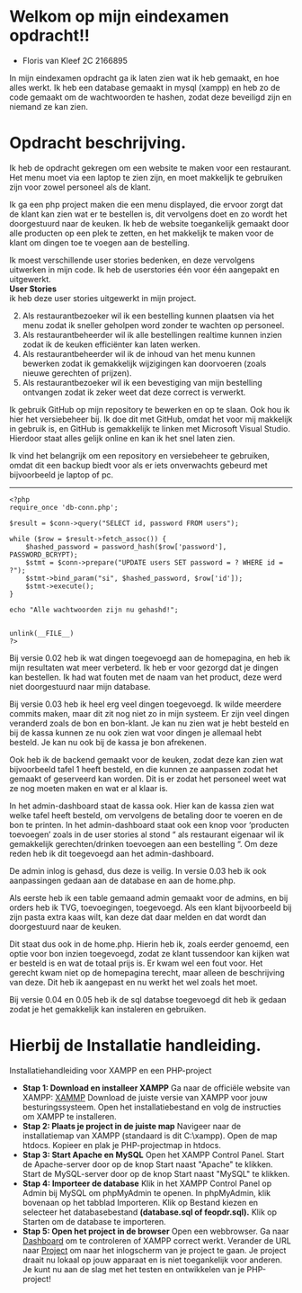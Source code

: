 
# Welkom op mijn eindexamen opdracht!!
- Floris van Kleef 2C 2166895
 
In mijn eindexamen opdracht ga ik laten zien wat ik heb gemaakt, en hoe alles werkt. Ik heb een database gemaakt in mysql (xampp) en heb zo de code gemaakt om de wachtwoorden te hashen, zodat deze beveiligd zijn en niemand ze kan zien.   

# Opdracht beschrijving.

Ik heb de opdracht gekregen om een website te maken voor een restaurant. Het menu moet via een laptop te zien zijn, en moet makkelijk te gebruiken zijn voor zowel personeel als de klant. 

Ik ga een php project maken die een menu displayed, die ervoor zorgt dat de klant kan zien wat er te bestellen is, dit vervolgens doet en zo wordt het doorgestuurd naar de keuken. Ik heb de website toegankelijk gemaakt door alle producten op een plek te zetten, en het makkelijk te maken voor de klant om dingen toe te voegen aan de bestelling.



Ik moest verschillende user stories bedenken, en deze vervolgens uitwerken in mijn code. Ik heb de userstories één voor één aangepakt en uitgewerkt.   
**User Stories**    
ik heb deze user stories uitgewerkt in mijn project.
   
2. Als restaurantbezoeker wil ik een bestelling kunnen plaatsen via het 
menu zodat ik sneller geholpen word zonder te wachten op 
personeel. 
3. Als restaurantbeheerder wil ik alle bestellingen realtime kunnen 
inzien zodat ik de keuken efficiënter kan laten werken. 
4. Als restaurantbeheerder wil ik de inhoud van het menu kunnen 
bewerken zodat ik gemakkelijk wijzigingen kan doorvoeren (zoals 
nieuwe gerechten of prijzen). 
5. Als restaurantbezoeker wil ik een bevestiging van mijn bestelling 
ontvangen zodat ik zeker weet dat deze correct is verwerkt.


Ik gebruik GitHub op mijn repository te bewerken en op te slaan. Ook hou ik hier het versiebeheer bij. Ik doe dit met GitHub, omdat het voor mij makkelijk in gebruik is, en GitHub is gemakkelijk te linken met Microsoft Visual Studio. Hierdoor staat alles gelijk online en kan ik het snel laten zien.     

Ik vind het belangrijk om een repository en versiebeheer te gebruiken, omdat dit een backup biedt voor als er iets onverwachts gebeurd met bijvoorbeeld je laptop of pc.    

---
```
<?php   
require_once 'db-conn.php';   

$result = $conn->query("SELECT id, password FROM users");   
   
while ($row = $result->fetch_assoc()) {   
    $hashed_password = password_hash($row['password'], PASSWORD_BCRYPT);   
    $stmt = $conn->prepare("UPDATE users SET password = ? WHERE id = ?");   
    $stmt->bind_param("si", $hashed_password, $row['id']);    
    $stmt->execute();    
}    
 
echo "Alle wachtwoorden zijn nu gehashd!";    
  

unlink(__FILE__)    
?>  
```
Bij versie 0.02 heb ik wat dingen toegevoegd aan de homepagina, en heb ik mijn resultaten wat meer verbeterd. Ik heb er voor gezorgd dat je dingen kan bestellen. Ik had wat fouten met de naam van het product, deze werd niet doorgestuurd naar mijn database.   


Bij versie 0.03 heb ik heel erg veel dingen toegevoegd. Ik wilde meerdere commits maken, maar dit zit nog niet zo in mijn systeem. Er zijn veel dingen veranderd zoals de bon en bon-klant. Je kan nu zien wat je hebt besteld en bij de kassa kunnen ze nu ook zien wat voor dingen je allemaal hebt besteld. Je kan nu ook bij de kassa je bon afrekenen. 

Ook heb ik de backend gemaakt voor de keuken, zodat deze kan zien wat bijvoorbeeld tafel 1 heeft besteld, en die kunnen ze aanpassen zodat het gemaakt of geserveerd kan worden. Dit is er zodat het personeel weet wat ze nog moeten maken en wat er al klaar is. 

In het admin-dashboard staat de kassa ook. Hier kan de kassa zien wat welke tafel heeft besteld, om vervolgens de betaling door te voeren en de bon te printen. In het admin-dashboard staat ook een knop voor ‘producten toevoegen’ zoals in de user stories al stond “ als restaurant eigenaar wil ik gemakkelijk gerechten/drinken toevoegen aan een bestelling “. Om deze reden heb ik dit toegevoegd aan het admin-dashboard. 

De admin inlog is gehasd, dus deze is veilig. In versie 0.03 heb ik ook aanpassingen gedaan aan de database en aan de home.php. 

Als eerste heb ik een table gemaand admin gemaakt voor de admins, en bij orders heb ik TVG, toevoegingen, toegevoegd. Als een klant bijvoorbeeld bij zijn pasta extra kaas wilt, kan deze dat daar melden en dat wordt dan doorgestuurd naar de keuken. 

Dit staat dus ook in de home.php. Hierin heb ik, zoals eerder genoemd, een optie voor bon inzien toegevoegd, zodat ze klant tussendoor kan kijken wat er besteld is en wat de totaal prijs is. 
Er kwam wel een fout voor. Het gerecht kwam niet op de homepagina terecht, maar alleen de beschrijving van deze. Dit heb ik aangepast en nu werkt het wel zoals het moet.

Bij versie 0.04 en 0.05 heb ik de sql databse toegevoegd dit heb ik gedaan zodat je het gemakkelijk kan instaleren en gebruiken.

# Hierbij de Installatie handleiding.

Installatiehandleiding voor XAMPP en een PHP-project    
- **Stap 1: Download en installeer XAMPP**
Ga naar de officiële website van XAMPP: [XAMMP](https://www.apachefriends.org/)
Download de juiste versie van XAMPP voor jouw besturingssysteem.
Open het installatiebestand en volg de instructies om XAMPP te installeren.
- **Stap 2: Plaats je project in de juiste map**
Navigeer naar de installatiemap van XAMPP (standaard is dit C:\xampp).
Open de map htdocs.
Kopieer en plak je PHP-projectmap in htdocs.
- **Stap 3: Start Apache en MySQL**
Open het XAMPP Control Panel.
Start de Apache-server door op de knop Start naast "Apache" te klikken.
Start de MySQL-server door op de knop Start naast "MySQL" te klikken.
- **Stap 4: Importeer de database**
Klik in het XAMPP Control Panel op Admin bij MySQL om phpMyAdmin te openen.
In phpMyAdmin, klik bovenaan op het tabblad Importeren.
Klik op Bestand kiezen en selecteer het databasebestand **(database.sql of feopdr.sql).**
Klik op Starten om de database te importeren.
- **Stap 5: Open het project in de browser**
Open een webbrowser.
Ga naar [Dashboard](http://localhost/dashboard/) om te controleren of XAMPP correct werkt.
Verander de URL naar [Project](http://localhost/examen%20floris%20van%20kleef%202c/login.php) om naar het inlogscherm van je project te gaan.
Je project draait nu lokaal op jouw apparaat en is niet toegankelijk voor anderen. Je kunt nu aan de slag met het testen en ontwikkelen van je PHP-project!
